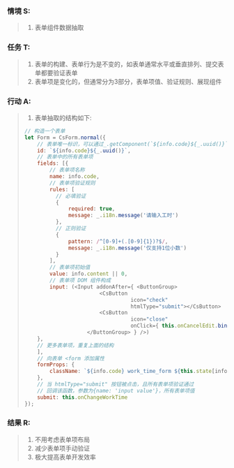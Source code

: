 ### 情境 S:
> 1. 表单组件数据抽取
### 任务 T:  
> 1. 表单的构建、表单行为是不变的，如表单通常水平或垂直排列、提交表单都要验证表单
> 2. 表单项是变化的，但通常分为3部分，表单项值、验证规则、展现组件
### 行动 A: 
> 1. 表单抽取的结构如下:
> ```javascript
> // 构造一个表单
> let Form = CsForm.normal({
>     // 表单唯一标识，可以通过_.getComponent(`${info.code}${_.uuid()}`) 获取
>     id: `${info.code}${_.uuid()}`,
>     // 表单中的所有表单项
>     fields: [{
>         // 表单项名称
>         name: info.code,
>         // 表单项验证规则
>         rules: [
>           // 必填验证
>           {
>               required: true,
>               message: _.i18n.message('请输入工时')
>           }, 
>           // 正则验证
>           {
>               pattern: /^[0-9]+(.[0-9]{1})?$/,
>               message: _.i18n.message('仅支持1位小数')
>           }
>         ],
>         // 表单项初始值
>         value: info.content || 0,
>         // 表单项 DOM 组件构成
>         input: (<Input addonAfter={ <ButtonGroup>
>                         <CsButton
>                                   icon="check"
>                                   htmlType="submit"></CsButton>
>                         <CsButton
>                                   icon="close"
>                                   onClick={ this.onCancelEdit.bind(this, info.code) }></CsButton>
>                     </ButtonGroup> } />)
>     },
>     // 更多表单项，重复上面的结构
>     ],
>     // 向表单 <form 添加属性
>     formProps: {
>         className: `${info.code} work_time_form ${this.state[info.code] ? 'editable' : 'hide'}`
>     },
>     // 当 htmlType="submit" 按钮被点击，且所有表单项验证通过
>     // 回调该函数，参数为{name: 'input value'}，所有表单项值
>     submit: this.onChangeWorkTime
> });
> ```

### 结果 R:
> 1. 不用考虑表单项布局
> 2. 减少表单项手动验证
> 3. 极大提高表单开发效率
